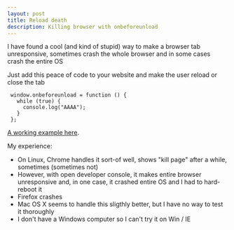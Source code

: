 ```yaml
---
layout: post
title: Reload death
description: Killing browser with onbeforeunload
---
```


I have found a cool (and kind of stupid) way to make a browser tab unresponsive, sometimes crash the whole browser and in some cases crash the entire OS

Just add this peace of code to your website and make the user reload or close the tab

     window.onbeforeunload = function () {
       while (true) {
         console.log("AAAA");
       }
     }; 

 
[A working example here](http://www.karelbilek.com/reload_death.html).

My experience:

* On Linux, Chrome handles it sort-of well, shows "kill page" after a while, sometimes (sometimes not)
* However, with open developer console, it makes entire browser unresponsive and, in one case, it crashed entire OS and I had to hard-reboot it
* Firefox crashes
* Mac OS X seems to handle this sligthly better, but I have no way to test it thoroughly
* I don't have a Windows computer so I can't try it on Win / IE
